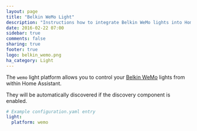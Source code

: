 ```yaml
---
layout: page
title: "Belkin WeMo Light"
description: "Instructions how to integrate Belkin WeMo lights into Home Assistant."
date: 2016-02-22 07:00
sidebar: true
comments: false
sharing: true
footer: true
logo: belkin_wemo.png
ha_category: Light
---
```



The `wemo` light platform allows you to control your [Belkin WeMo](http://www.belkin.com) lights from within Home Assistant.

They will be automatically discovered if the discovery component is enabled.

```yaml
# Example configuration.yaml entry
light:
  platform: wemo
```

